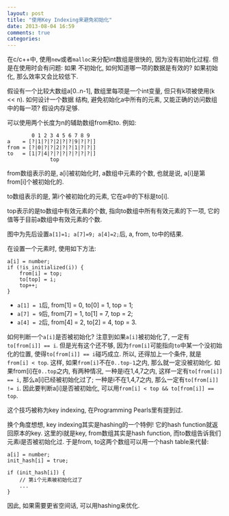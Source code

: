 ```yaml
---
layout: post
title: "使用Key Indexing来避免初始化"
date: 2013-08-04 16:59
comments: true
categories: 
---
```


在c/c++中, 使用`new`或者`malloc`来分配int数组是很快的, 因为没有初始化过程. 但是在使用时会有问题: 如果
不初始化, 如何知道哪一项的数据是有效的? 如果初始化, 那么效率又会比较低下.

假设有一个比较大数组a[0..n-1], 数组里每项是一个int变量, 但只有k项被使用(k << n). 如何设计一个数据
结构, 避免初始化a中所有的元素, 又能正确的访问数组中的每一项? 假设内存足够.

可以使用两个长度为n的辅助数组from和to. 例如:

            0 1 2 3 4 5 6 7 8 9
    a    = [?|1|?|?|2|?|?|9|?|?|]
    from = [?|0|?|?|2|?|?|1|?|?|]
    to   = [1|7|4|?|?|?|?|?|?|?|]
                  top

from数组表示的是, a[i]被初始化时, a数组中元素的个数, 也就是说, a[i]是第from[i]个被初始化的.

to数组表示的是, 第i个被初始化的元素, 它在a中的下标是to[i].

top表示的是to数组中有效元素的个数, 指向to数组中所有有效元素的下一项, 它的值等于目前a数组中有效元素的个数. 

图中为先后设置`a[1]=1; a[7]=9; a[4]=2;`后, a, from, to中的结果.

在设置一个元素时, 使用如下方法:

    a[i] = number;
    if (!is_initialized(i)) {
        from[i] = top;
        to[top] = i;
        top++;
    }
    
- `a[1] = 1`后, from[1] = 0, to[0] = 1, top = 1;
- `a[7] = 9`后, from[7] = 1, to[1] = 7, top = 2;
- `a[4] = 2`后, from[4] = 2, to[2] = 4, top = 3.

如何判断一个`a[i]`是否被初始化? 注意到如果`a[i]`被初始化了, 一定有`to[from[i]] == i`. 但是光有这个还不够, 因为`from[i]`可能指向`to`中某一个没初始化的位置, 使得`to[from[i]] == i`碰巧成立. 所以, 还得加上一个条件, 就是`from[i] < top`. 这样, 如果`from[i]`不在`0..top-1`之内, 那么就一定没被初始化. 如果from[i]在`0..top`之内, 有两种情况, 一种是i在1,4,7之内, 这样一定有`to[from[i]] == i`, 那么a[i]已经被初始化过了; 一种是i不在1,4,7之内, 那么一定有`to[from[i]] != i`. 因此要判断a[i]是否被初始化, 可以用`from[i] < top && to[from[i]] == top`.

这个技巧被称为key indexing, 在Programming Pearls里有提到过.

换个角度想想, key indexing其实是hashing的一个特例! 它的hash function就返回原本的key. 这里的i就是key, from数组其实是hash function, 而to数组告诉我们元素i是否被初始化过. 于是from, to这两个数组可以用一个hash table来代替:

    a[i] = number;
    init_hash[i] = true;

    if (init_hash[i]) {
        // 第i个元素被初始化过了
        ...
    }

因此, 如果需要更省空间话, 可以用hashing来优化.
